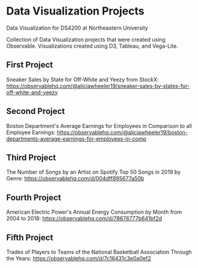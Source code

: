 # Data Visualization Projects
Data Visualization for DS4200 at Northeastern University

Collection of Data Visualization projects that were created using Observable. Visualizations created using D3, Tableau, and Vega-Lite.

## First Project
Sneaker Sales by State for Off-White and Yeezy from StockX: https://observablehq.com/@aliciawheeler19/sneaker-sales-by-states-for-off-white-and-yeezy

## Second Project
Boston Department's Average Earnings for Employees in Comparison to all Employee Earnings: https://observablehq.com/@aliciawheeler19/boston-departments-average-earnings-for-employees-in-comp

## Third Project
The Number of Songs by an Artist on Spotify Top 50 Songs in 2019 by Genre: https://observablehq.com/d/004dff895677a50b

## Fourth Project
American Electric Power's Annual Energy Consumption by Month from 2004 to 2018: https://observablehq.com/d/78678777b641bf2d

## Fifth Project
Trades of Players to Teams of the National Basketball Association Through the Years: https://observablehq.com/d/7c16431c3e0a0ef2
